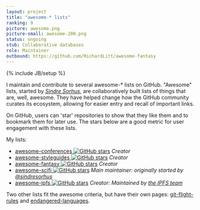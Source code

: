 ```yaml
---
layout: project
title: "awesome-* lists"
ranking: 9
picture: awesome.png
picture-small: awesome-200.png
status: ongoing
stub: Collaborative databases
role: Maintainer
outbound: https://github.com/RichardLitt/awesome-fantasy
---
```

{% include JB/setup %}

I maintain and contribute to several awesome-* lists on GitHub. "Awesome" lists, started by _[Sindre Sorhus](https://github.com/sindresorhus)_, are collaboratively built lists of things that are, well, awesome. They have helped change how the GitHub community curates its ecosystem, allowing for easier entry and recall of important links.

On GitHub, users can 'star' repositories to show that they like them and to bookmark them for later use. The stars below are a good metric for user engagement with these lists.

My lists:

- [awesome-conferences ![GitHub stars](https://img.shields.io/github/stars/RichardLitt/awesome-conferences.svg)](https://github.com/RichardLitt/awesome-conferences) _Creator_
- [awesome-styleguides ![GitHub stars](https://img.shields.io/github/stars/RichardLitt/awesome-styleguides.svg)](https://github.com/RichardLitt/awesome-styleguides) _Creator_
- [awesome-fantasy ![GitHub stars](https://img.shields.io/github/stars/RichardLitt/awesome-fantasy.svg)](https://github.com/RichardLitt/awesome-fantasy) _Creator_
- [awesome-scifi ![GitHub stars](https://img.shields.io/github/stars/sindresorhus/awesome-scifi.svg)](https://github.com/sindresorhus/awesome-scifi) _Main maintainer: originally started by [@sindresorhus](https://github.com/sindresorhus)_  
- [awesome-ipfs ![GitHub stars](https://img.shields.io/github/stars/ipfs/awesome-ipfs.svg)](https://github.com/ipfs/awesome-ipfs) _Creator: Maintained by [the IPFS team](https://github.com/ipfs)_

Two other lists fit the awesome criteria, but have their own pages: [git-flight-rules](../git-flight-rules) and [endangered-languages](../endangered-languages).